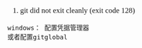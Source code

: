 <span  style="font-family: Simsun,serif; font-size: 17px; ">

1. git did not exit cleanly (exit code 128)
~~~
windows： 配置凭据管理器
或者配置gitglobal
~~~


</span>